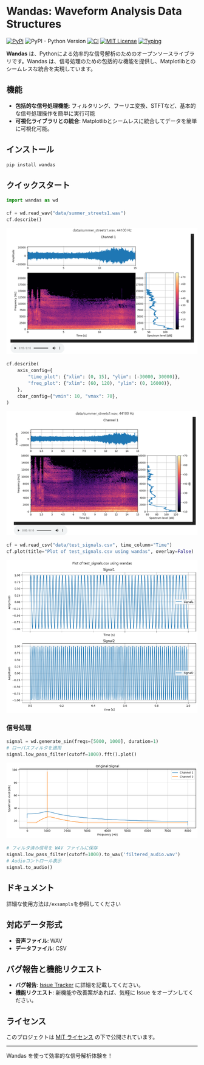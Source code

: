 # Wandas: **W**aveform **An**alysis **Da**ta **S**tructures

[![PyPi](https://img.shields.io/pypi/v/wandas)](https://pypi.org/project/wandas/)
![PyPI - Python Version](https://img.shields.io/pypi/pyversions/wandas)
[![CI](https://github.com/kasahart/wandas/actions/workflows/ci.yml/badge.svg)](https://github.com/kasahart/wandas/actions/workflows/ci.yml)
[![MIT License](https://img.shields.io/badge/License-MIT-yellow.svg)](https://github.com/kasahart/wandas/blob/main/LICENSE)
[![Typing](https://img.shields.io/pypi/types/wandas)](https://pypi.org/project/wandas/)

**Wandas** は、Pythonによる効率的な信号解析のためのオープンソースライブラリです。Wandas は、信号処理のための包括的な機能を提供し、Matplotlibとのシームレスな統合を実現しています。

## 機能

- **包括的な信号処理機能**: フィルタリング、フーリエ変換、STFTなど、基本的な信号処理操作を簡単に実行可能
- **可視化ライブラリとの統合**: Matplotlibとシームレスに統合してデータを簡単に可視化可能。

## インストール

```bash
pip install wandas
```

## クイックスタート

```python
import wandas as wd

cf = wd.read_wav("data/summer_streets1.wav")
cf.describe()
```

![alt text](https://github.com/kasahart/wandas/blob/main/images/read_wav_describe.png?raw=true)

```python
cf.describe(
    axis_config={
        "time_plot": {"xlim": (0, 15), "ylim": (-30000, 30000)},
        "freq_plot": {"xlim": (60, 120), "ylim": (0, 16000)},
    },
    cbar_config={"vmin": 10, "vmax": 70},
)
```

![alt text](https://github.com/kasahart/wandas/blob/main/images/read_wav_describe_set_config.png?raw=true)

```python
cf = wd.read_csv("data/test_signals.csv", time_column="Time")
cf.plot(title="Plot of test_signals.csv using wandas", overlay=False)
```

![alt text](https://github.com/kasahart/wandas/blob/main/images/plot_csv_using_wandas.png?raw=true)

### 信号処理

```python
signal = wd.generate_sin(freqs=[5000, 1000], duration=1)
# ローパスフィルタを適用
signal.low_pass_filter(cutoff=1000).fft().plot()
```

![alt text](https://github.com/kasahart/wandas/blob/main/images/low_pass_filter.png?raw=true)

```python
# フィルタ済み信号を WAV ファイルに保存
signal.low_pass_filter(cutoff=1000).to_wav('filtered_audio.wav')
# Audioコントロール表示
signal.to_audio()
```

## ドキュメント

詳細な使用方法は`/exsampls`を参照してください

## 対応データ形式

- **音声ファイル**: WAV
- **データファイル**: CSV

## バグ報告と機能リクエスト

- **バグ報告**: [Issue Tracker](https://github.com/kasahart/wandas/issues) に詳細を記載してください。
- **機能リクエスト**: 新機能や改善案があれば、気軽に Issue をオープンしてください。

## ライセンス

このプロジェクトは [MIT ライセンス](LICENSE) の下で公開されています。

---

Wandas を使って効率的な信号解析体験を！
